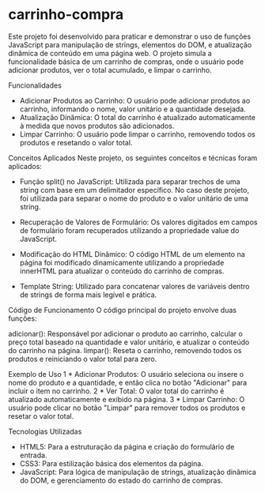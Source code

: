 # carrinho-compra
Este projeto foi desenvolvido para praticar e demonstrar o uso de funções JavaScript para manipulação de strings, elementos do DOM, e atualização dinâmica de conteúdo em uma página web. O projeto simula a funcionalidade básica de um carrinho de compras, onde o usuário pode adicionar produtos, ver o total acumulado, e limpar o carrinho.

Funcionalidades
* Adicionar Produtos ao Carrinho: O usuário pode adicionar produtos ao carrinho, informando o nome, valor unitário e a quantidade desejada.
* Atualização Dinâmica: O total do carrinho é atualizado automaticamente à medida que novos produtos são adicionados.
* Limpar Carrinho: O usuário pode limpar o carrinho, removendo todos os produtos e resetando o valor total.

Conceitos Aplicados
Neste projeto, os seguintes conceitos e técnicas foram aplicados:

* Função split() no JavaScript: Utilizada para separar trechos de uma string com base em um delimitador específico. No caso deste projeto, foi utilizada para separar o nome do produto e o valor unitário de uma string.

* Recuperação de Valores de Formulário: Os valores digitados em campos de formulário foram recuperados utilizando a propriedade value do JavaScript.

* Modificação do HTML Dinâmico: O código HTML de um elemento na página foi modificado dinamicamente utilizando a propriedade innerHTML para atualizar o conteúdo do carrinho de compras.

* Template String: Utilizado para concatenar valores de variáveis dentro de strings de forma mais legível e prática.

Código de Funcionamento
O código principal do projeto envolve duas funções:

adicionar(): Responsável por adicionar o produto ao carrinho, calcular o preço total baseado na quantidade e valor unitário, e atualizar o conteúdo do carrinho na página.
limpar(): Reseta o carrinho, removendo todos os produtos e reiniciando o valor total para zero.

Exemplo de Uso
1 * Adicionar Produtos: O usuário seleciona ou insere o nome do produto e a quantidade, e então clica no botão "Adicionar" para incluir o item no carrinho.
2 * Ver Total: O valor total do carrinho é atualizado automaticamente e exibido na página.
3 * Limpar Carrinho: O usuário pode clicar no botão "Limpar" para remover todos os produtos e resetar o valor total.

Tecnologias Utilizadas
* HTML5: Para a estruturação da página e criação do formulário de entrada.
* CSS3: Para estilização básica dos elementos da página.
* JavaScript: Para lógica de manipulação de strings, atualização dinâmica do DOM, e gerenciamento do estado do carrinho de compras.
